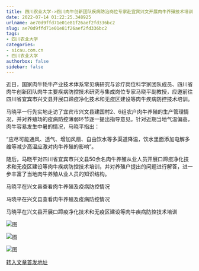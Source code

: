 ```yaml
---
title: 四川农业大学->四川肉牛创新团队疾病防治岗位专家赴宜宾兴文开展肉牛养殖技术培训 | sicau.com.cn
date: 2022-07-14 01:22:25.348925
urlname: ae70d9ffd71e01e81f26aef2fd336bc2
slug: ae70d9ffd71e01e81f26aef2fd336bc2
tags: 
- 四川农业大学
categories:
- sicau.com.cn
- 四川农业大学
authorbox: false
sidebar: false
---
```

近日，国家肉牛牦牛产业技术体系常见病研究与诊疗岗位科学家团队成员、四川省肉牛创新团队肉牛主要疾病防控技术研究与集成岗位专家马晓平副教授，应邀前往四川省宜宾市兴文县开展口蹄疫净化技术和无疫区建设等肉牛疾病防控技术培训。

马晓平一行先实地走访了宜宾市兴文县建国村2、6组农户肉牛养殖的生产管理情况，并对养殖场的疫病防控薄弱环节逐一提出指导意见。针对近期当地气温偏高，肉牛容易发生中暑的情况，马晓平指出：
<!--more-->
“应尽可能通风、透气、增加风扇、自由饮水等多渠道降温，饮水里面添加电解多维等减少高温应激对肉牛养殖的影响”。

随后，马晓平对四川省宜宾市兴文县50余名肉牛养殖从业人员开展口蹄疫净化技术和无疫区建设等肉牛疾病防控技术培训，并对养殖户提出的问题进行解答，进一步丰富了当地肉牛养殖从业人员的知识结构。

马晓平在兴文县查看肉牛养殖及疫病防控情况

马晓平在兴文县查看肉牛养殖及疫病防控情况

马晓平在兴文县开展口蹄疫净化技术和无疫区建设等肉牛疾病防控技术培训

![图](https://news.sicau.edu.cn/__local/F/B1/33/0AAB75DD5621A215D76F8ACFD77_A9C3C09F_50AB7.png)

![图](https://news.sicau.edu.cn/__local/C/22/61/6F802909082515CF6A91BAC4DAE_2C5CBC67_5B3E8.png)

![图](https://news.sicau.edu.cn/__local/4/24/9F/4461CD44F35C99FAE1E3EFC84B9_4708AC4C_5A854.png)

[转入文章首发地址](https://news.sicau.edu.cn/info/1078/68831.htm)